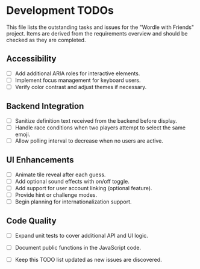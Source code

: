 # Development TODOs

This file lists the outstanding tasks and issues for the "Wordle with Friends"
project. Items are derived from the requirements overview and should be checked
as they are completed.

## Accessibility

- [ ] Add additional ARIA roles for interactive elements.
- [ ] Implement focus management for keyboard users.
- [ ] Verify color contrast and adjust themes if necessary.

## Backend Integration

- [ ] Sanitize definition text received from the backend before display.
- [ ] Handle race conditions when two players attempt to select the same emoji.
- [ ] Allow polling interval to decrease when no users are active.

## UI Enhancements

- [ ] Animate tile reveal after each guess.
- [ ] Add optional sound effects with on/off toggle.
- [ ] Add support for user account linking (optional feature).
- [ ] Provide hint or challenge modes.
- [ ] Begin planning for internationalization support.

## Code Quality

- [ ] Expand unit tests to cover additional API and UI logic.
- [ ] Document public functions in the JavaScript code.
- [ ] Keep this TODO list updated as new issues are discovered.

